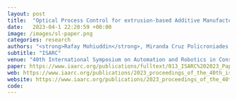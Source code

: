 ```yaml
---
layout: post
title:  "Optical Process Control for extrusion-based Additive Manufacturing methods in construction"
date:   2023-04-1 22:20:59 +00:00
image: /images/sl-paper.png
categories: research
authors: "<strong>Rafay Mohiuddin</strong>, Miranda Cruz Policroniades, Martin Slepicka, André Borrmann"
subtitle: "ISARC"
venue: "40th International Symposium on Automation and Robotics in Construction"
paper: https://www.iaarc.org/publications/fulltext/013_ISARC%202023_Paper_145.pdf
web: https://www.iaarc.org/publications/2023_proceedings_of_the_40th_isarc_chennai_india/optical_process_control_for_extrusion_based_additive_manufacturing_methods_in_construction.html
website: https://www.iaarc.org/publications/2023_proceedings_of_the_40th_isarc_chennai_india/optical_process_control_for_extrusion_based_additive_manufacturing_methods_in_construction.html
code:
---
```


